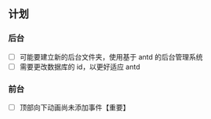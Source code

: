 ## 计划

### 后台

- [ ] 可能要建立新的后台文件夹，使用基于 antd 的后台管理系统
- [ ] 需要更改数据库的 id，以更好适应 antd

### 前台

- [ ] 顶部向下动画尚未添加事件【重要】

